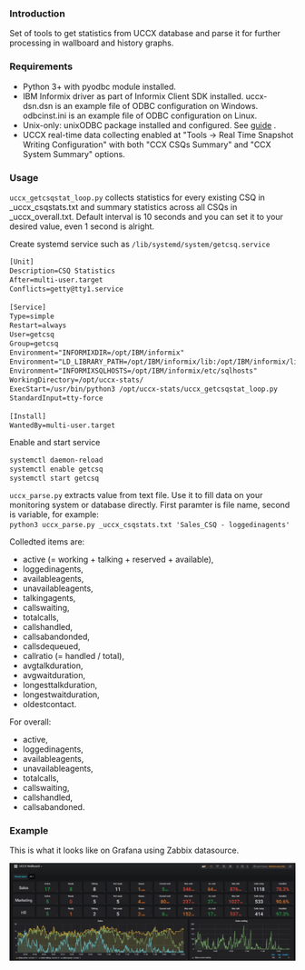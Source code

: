 ### Introduction
Set of tools to get statistics from UCCX database and parse it for further processing in wallboard and history graphs.

### Requirements
- Python 3+ with pyodbc module installed.
- IBM Informix driver as part of Informix Client SDK installed.
uccx-dsn.dsn is an example file of ODBC configuration on Windows. odbcinst.ini is an example file of ODBC configuration on Linux.
- Unix-only: unixODBC package installed and configured. See [guide](doc/ODBC_guide.md) .
- UCCX real-time data collecting enabled at "Tools -> Real Time Snapshot Writing Configuration" with both "CCX CSQs Summary" and "CCX System Summary" options.

### Usage
`uccx_getcsqstat_loop.py` collects statistics for every existing CSQ in _uccx_csqstats.txt and summary statistics across all CSQs in _uccx_overall.txt. Default interval is 10 seconds and you can set it to your desired value, even 1 second is alright.

Create systemd service such as `/lib/systemd/system/getcsq.service`
```
[Unit]
Description=CSQ Statistics
After=multi-user.target
Conflicts=getty@tty1.service

[Service]
Type=simple
Restart=always
User=getcsq
Group=getcsq
Environment="INFORMIXDIR=/opt/IBM/informix"
Environment="LD_LIBRARY_PATH=/opt/IBM/informix/lib:/opt/IBM/informix/lib/cli:/opt/IBM/informix/lib/esql"
Environment="INFORMIXSQLHOSTS=/opt/IBM/informix/etc/sqlhosts"
WorkingDirectory=/opt/uccx-stats/
ExecStart=/usr/bin/python3 /opt/uccx-stats/uccx_getcsqstat_loop.py
StandardInput=tty-force

[Install]
WantedBy=multi-user.target
```
Enable and start service

```
systemctl daemon-reload
systemctl enable getcsq
systemctl start getcsq
```

`uccx_parse.py` extracts value from text file. Use it to fill data on your monitoring system or database directly. 
First paramter is file name, second is variable, for example:  
`python3 uccx_parse.py _uccx_csqstats.txt 'Sales_CSQ - loggedinagents'`  

Colledted items are: 
- active (= working + talking + reserved + available), 
- loggedinagents, 
- availableagents, 
- unavailableagents, 
- talkingagents, 
- callswaiting, 
- totalcalls, 
- callshandled, 
- callsabandonded, 
- callsdequeued, 
- callratio (= handled / total), 
- avgtalkduration, 
- avgwaitduration, 
- longesttalkduration, 
- longestwaitduration, 
- oldestcontact.  

For overall: 
- active, 
- loggedinagents, 
- availableagents, 
- unavailableagents, 
- totalcalls, 
- callswaiting, 
- callshandled, 
- callsabandoned.

### Example
This is what it looks like on Grafana using Zabbix datasource.  

![Wallboard example](./doc/example_wallboard.png)
